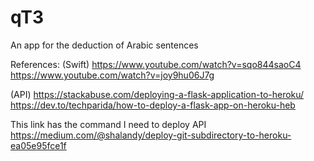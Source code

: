 # qT3
An app for the deduction of Arabic sentences

References:
(Swift)
https://www.youtube.com/watch?v=sqo844saoC4
https://www.youtube.com/watch?v=joy9hu06J7g

(API)
https://stackabuse.com/deploying-a-flask-application-to-heroku/
https://dev.to/techparida/how-to-deploy-a-flask-app-on-heroku-heb

This link has the command I need to deploy API
https://medium.com/@shalandy/deploy-git-subdirectory-to-heroku-ea05e95fce1f

